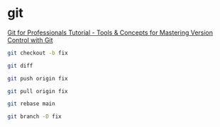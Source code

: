 # git

[Git for Professionals Tutorial - Tools & Concepts for Mastering Version Control with Git](https://www.youtube.com/watch?v=Uszj_k0DGsg)

```sh
git checkout -b fix

git diff

git push origin fix

git pull origin fix

git rebase main

git branch -D fix

```

